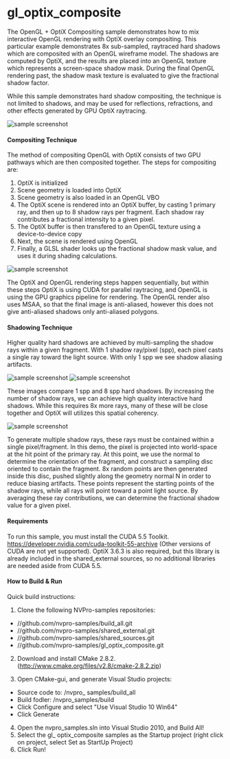 gl_optix_composite
==================

The OpenGL + OptiX Compositing sample demonstrates how to mix interactive OpenGL rendering with OptiX overlay compositing. This particular example demonstrates 8x sub-sampled, raytraced hard shadows which are composited with an OpenGL wireframe model. The shadows are computed by OptiX, and the results are placed into an OpenGL texture which represents a screen-space shadow mask. During the final OpenGL rendering past, the shadow mask texture is evaluated to give the fractional shadow factor.

While this sample demonstrates hard shadow compositing, the technique is not limited to shadows, and may be used for reflections, refractions, and other effects generated by GPU OptiX raytracing.

![sample screenshot](https://github.com/nvpro-samples/gl_optix_composite/blob/master/docs/optix_shadow8.png)

#### Compositing Technique

The method of compositing OpenGL with OptiX consists of two GPU pathways which are then composited together. The steps for compositing are:<br>
1) OptiX is initialized<br>
2) Scene geometry is loaded into OptiX<br>
3) Scene geometry is also loaded  in an OpenGL VBO<br>
4) The OptiX scene is rendered into an OptiX buffer, by casting 1 primary ray, and then up to 8 shadow rays per fragment. Each shadow ray contributes a fractional intensity to a given pixel.<br>
5) The OptiX buffer is then transfered to an OpenGL texture using a device-to-device copy<br>
6) Next, the scene is rendered using OpenGL<br>
7) Finally, a GLSL shader looks up the fractional shadow mask value, and uses it during shading calculations.<br>

![sample screenshot](https://github.com/nvpro-samples/gl_optix_composite/blob/master/docs/optix_composite1.jpg)

The OptiX and OpenGL rendering steps happen sequentially, but within these steps OptiX is using CUDA for parallel raytracing, and OpenGL is using the GPU graphics pipeline for rendering. The OpenGL render also uses MSAA, so that the final image is anti-aliased, however this does not give anti-aliased shadows only anti-aliased polygons.

#### Shadowing Technique

Higher quality hard shadows are achieved by multi-sampling the shadow rays within a given fragment. With 1 shadow ray/pixel (spp), each pixel casts a single ray toward the light source. With only 1 spp we see shadow aliasing artifacts.

![sample screenshot](https://github.com/nvpro-samples/gl_optix_composite/blob/master/docs/optix_shadow1x.png)
![sample screenshot](https://github.com/nvpro-samples/gl_optix_composite/blob/master/docs/optix_shadow8x.png)

These images compare 1 spp and 8 spp hard shadows. By increasing the number of shadow rays, we can achieve high quality interactive hard shadows. While this requires 8x more rays, many of these will be close together and OptiX will utilizes this spatial coherency.

![sample screenshot](https://github.com/nvpro-samples/gl_optix_composite/blob/master/docs/optix_composite2.jpg)

To generate multiple shadow rays, these rays must be contained within a single pixel/fragment. In this demo, the pixel is projected into world-space at the hit point of the primary ray. At this point, we use the normal to determine the orientation of the fragment, and construct a sampling disc oriented to contain the fragment. 8x random points are then generated inside this disc, pushed slightly along the geometry normal N in order to reduce biasing artifacts. These points represent the starting points of the shadow rays, while all rays will point toward a point light source. By averaging these ray contributions, we can determine the fractional shadow value for a given pixel.

#### Requirements

To run this sample, you must install the CUDA 5.5 Toolkit. https://developer.nvidia.com/cuda-toolkit-55-archive
 (Other versions of CUDA are not yet supported).
OptiX 3.6.3 is also required, but this library is already included in the shared_external sources, so no additional libraries are needed aside from CUDA 5.5.

#### How to Build & Run

Quick build instructions:

1) Clone the following NVPro-samples repositories:
  - //github.com/nvpro-samples/build_all.git
  - //github.com/nvpro-samples/shared_external.git
  - //github.com/nvpro-samples/shared_sources.git
  - //github.com/nvpro-samples/gl_optix_composite.git

2) Download and install CMake 2.8.2. (http://www.cmake.org/files/v2.8/cmake-2.8.2.zip)

3) Open CMake-gui, and generate Visual Studio projects:
  - Source code to: /nvpro_ samples/build_all
  - Build fodler: /nvpro_samples/build
  - Click Configure and select "Use Visual Studio 10 Win64"
  - Click Generate

4) Open the nvpro_samples.sln into Visual Studio 2010, and Build All!
5) Select the gl_ optix_composite samples as the Startup project (right click on project, select Set as StartUp Project)
6) Click Run!








